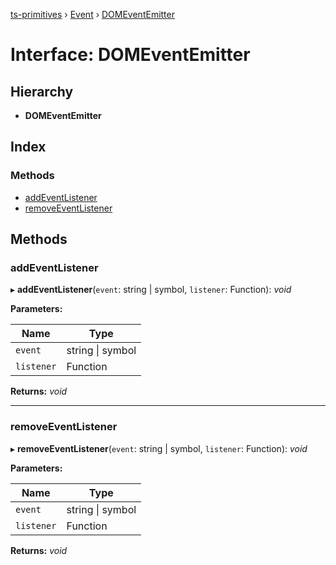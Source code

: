 [ts-primitives](../README.md) › [Event](../modules/event.md) › [DOMEventEmitter](event.domeventemitter.md)

# Interface: DOMEventEmitter

## Hierarchy

* **DOMEventEmitter**

## Index

### Methods

* [addEventListener](event.domeventemitter.md#addeventlistener)
* [removeEventListener](event.domeventemitter.md#removeeventlistener)

## Methods

###  addEventListener

▸ **addEventListener**(`event`: string | symbol, `listener`: Function): *void*

**Parameters:**

Name | Type |
------ | ------ |
`event` | string &#124; symbol |
`listener` | Function |

**Returns:** *void*

___

###  removeEventListener

▸ **removeEventListener**(`event`: string | symbol, `listener`: Function): *void*

**Parameters:**

Name | Type |
------ | ------ |
`event` | string &#124; symbol |
`listener` | Function |

**Returns:** *void*
